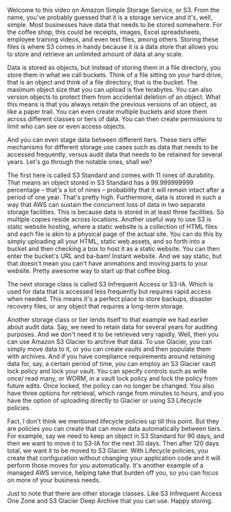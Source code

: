 Welcome to this video on Amazon Simple Storage Service, or S3. From the name, you've probably guessed that it is a storage service and it's, well, simple. Most businesses have data that needs to be stored somewhere. For the coffee shop, this could be receipts, images, Excel spreadsheets, employee training videos, and even text files, among others. Storing these files is where S3 comes in handy because it is a data store that allows you to store and retrieve an unlimited amount of data at any scale. 

Data is stored as objects, but instead of storing them in a file directory, you store them in what we call buckets. Think of a file sitting on your hard drive, that is an object and think of a file directory, that is the bucket. The maximum object size that you can upload is five terabytes. You can also version objects to protect them from accidental deletion of an object. What this means is that you always retain the previous versions of an object, as like a paper trail. You can even create multiple buckets and store them across different classes or tiers of data. You can then create permissions to limit who can see or even access objects. 

And you can even stage data between different tiers. These tiers offer mechanisms for different storage use cases such as data that needs to be accessed frequently, versus audit data that needs to be retained for several years. Let's go through the notable ones, shall we? 

The first here is called S3 Standard and comes with 11 nines of durability. That means an object stored in S3 Standard has a 99.999999999 percentage – that's a lot of nines –  probability that it will remain intact after a period of one year. That's pretty high. Furthermore, data is stored in such a way that AWS can sustain the concurrent loss of data in two separate storage facilities. This is because data is stored in at least three facilities. So multiple copies reside across locations. Another useful way to use S3 is static website hosting, where a static website is a collection of HTML files and each file is akin to a physical page of the actual site. You can do this by simply uploading all your HTML, static web assets, and so forth into a bucket and then checking a box to host it as a static website. You can then enter the bucket's URL and ba-bam! Instant website. And we say static, but that doesn't mean you can't have animations and moving parts to your website. Pretty awesome way to start up that coffee blog. 

The next storage class is called S3 Infrequent Access or S3-IA. Which is used for data that is accessed less frequently but requires rapid access when needed. This means it's a perfect place to store backups, disaster recovery files, or any object that requires a long-term storage. 

Another storage class or tier lends itself to that example we had earlier about audit data. Say, we need to retain data for several years for auditing purposes. And we don't need it to be retrieved very rapidly. Well, then you can use Amazon S3 Glacier to archive that data. To use Glacier, you can simply move data to it, or you can create vaults and then populate them with archives. And if you have compliance requirements around retaining data for, say, a certain period of time, you can employ an S3 Glacier vault lock policy and lock your vault. You can specify controls such as write once/ read many, or WORM, in a vault lock policy and lock the policy from future edits. Once locked, the policy can no longer be changed. You also have three options for retrieval, which range from minutes to hours, and you have the option of uploading directly to Glacier or using S3 Lifecycle policies. 

Fact, I don't think we mentioned lifecycle policies up till this point. But they are policies you can create that can move data automatically between tiers. For example, say we need to keep an object in S3 Standard for 90 days, and then we want to move it to S3-IA for the next 30 days. Then after 120 days total, we want it to be moved to S3 Glacier. With Lifecycle policies, you create that configuration without changing your application code and it will perform those moves for you automatically. It's another example of a managed AWS service, helping take that burden off you, so you can focus on more of your business needs. 

Just to note that there are other storage classes. Like S3 Infrequent Access One Zone and S3 Glacier Deep Archive that you can use. Happy storing.